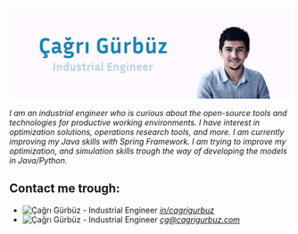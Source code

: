 <!--### 

Hi there 👋

**cgrgrbz/cgrgrbz** is a ✨ _special_ ✨ repository because its `README.md` (this file) appears on your GitHub profile.

Here are some ideas to get you started:

- 🔭 I’m currently working on ...
- 🌱 I’m currently learning ...
- 👯 I’m looking to collaborate on ...
- 🤔 I’m looking for help with ...
- 💬 Ask me about ...
- 📫 How to reach me: ...
- 😄 Pronouns: ...
- ⚡ Fun fact: ...
-->




![Çağrı Gürbüz - Industrial Engineer](https://raw.githubusercontent.com/cgrgrbz/cgrgrbz/master/github-cover.png)

*I am an industrial engineer who is curious about the open-source tools and technologies for productive working environments. I have interest in optimization solutions, operations research tools, and more. I am currently improving my Java skills with Spring Framework. I am trying to improve my optimization, and simulation skills trough the way of developing the models in Java/Python.*

## Contact me trough:
- <img width="3%" src="https://content.linkedin.com/content/dam/me/business/en-us/amp/brand-site/v2/bg/LI-Bug.svg.original.svg" alt="Çağrı Gürbüz - Industrial Engineer">&nbsp;<a href="https://www.linkedin.com/in/cagrigurbuz/">*in/cagrigurbuz*</a>
- <img vertical-align= "middle" width="3%" src="https://img.icons8.com/offices/30/000000/email.png" alt="Çağrı Gürbüz - Industrial Engineer">&nbsp;<a href="mailto:cg@cagrigurbuz.com/">*cg@cagrigurbuz.com*</a> 
